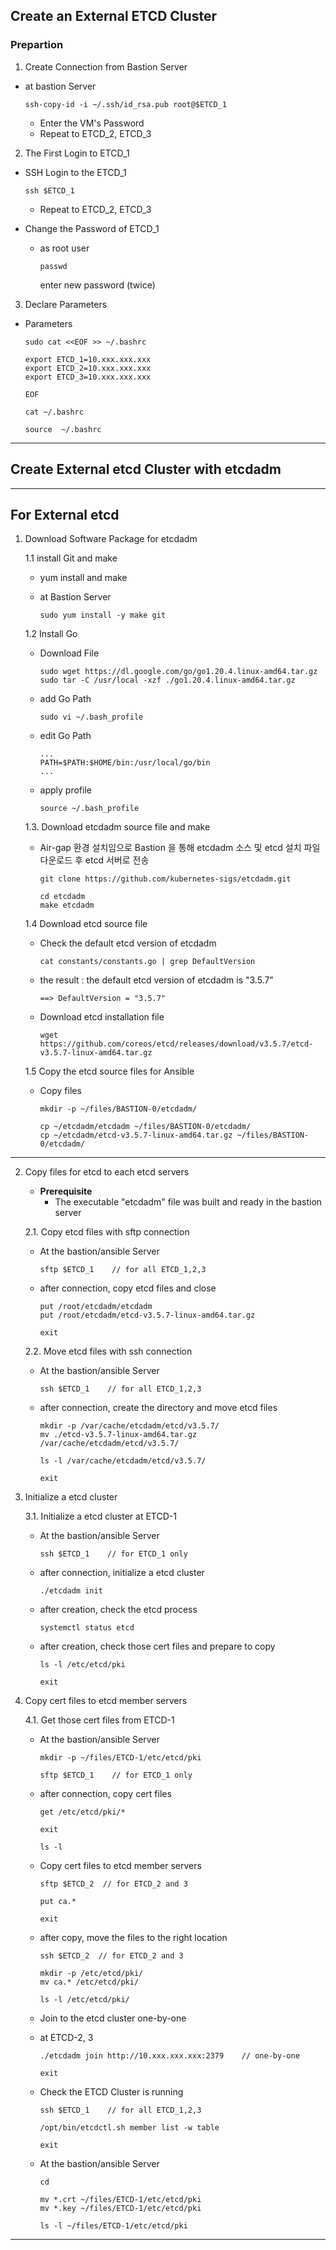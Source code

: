 ## **Create an External ETCD Cluster**

### **Prepartion**

1. Create Connection from Bastion Server 
- at bastion Server  
      
      ssh-copy-id -i ~/.ssh/id_rsa.pub root@$ETCD_1

    - Enter the VM's Password
    - Repeat to ETCD_2, ETCD_3

2. The First Login to ETCD_1

- SSH Login to the ETCD_1

      ssh $ETCD_1

    - Repeat to ETCD_2, ETCD_3

- Change the Password of ETCD_1

  - as root user  

        passwd

      enter new password (twice)
      
3. Declare Parameters
  - Parameters

        sudo cat <<EOF >> ~/.bashrc

        export ETCD_1=10.xxx.xxx.xxx
        export ETCD_2=10.xxx.xxx.xxx
        export ETCD_3=10.xxx.xxx.xxx

        EOF

        cat ~/.bashrc

        source  ~/.bashrc
---

## **Create External etcd Cluster with etcdadm**

---
## **For External etcd**

1. Download Software Package for etcdadm
    
    1.1 install Git and make
    - yum install and make
    - at Bastion Server

          sudo yum install -y make git

    1.2 Install Go
    - Download File

          sudo wget https://dl.google.com/go/go1.20.4.linux-amd64.tar.gz
          sudo tar -C /usr/local -xzf ./go1.20.4.linux-amd64.tar.gz

    - add Go Path

          sudo vi ~/.bash_profile

    - edit Go Path
    
          ...
          PATH=$PATH:$HOME/bin:/usr/local/go/bin
          ...
    
    - apply profile 

          source ~/.bash_profile

    1.3. Download etcdadm source file and make
    - Air-gap 환경 설치임으로 Bastion 을 통해 etcdadm 소스 및 etcd 설치 파일 다운로드 후 etcd 서버로 전송

          git clone https://github.com/kubernetes-sigs/etcdadm.git

          cd etcdadm
          make etcdadm 

    1.4 Download etcd source file

    - Check the default etcd version of etcdadm
    
          cat constants/constants.go | grep DefaultVersion

    - the result : the default etcd version of etcdadm is "3.5.7"

          ==> DefaultVersion = "3.5.7"

    - Download etcd installation file

          wget https://github.com/coreos/etcd/releases/download/v3.5.7/etcd-v3.5.7-linux-amd64.tar.gz
          
    
    1.5 Copy the etcd source files for Ansible

    - Copy files
    
          mkdir -p ~/files/BASTION-0/etcdadm/

          cp ~/etcdadm/etcdadm ~/files/BASTION-0/etcdadm/
          cp ~/etcdadm/etcd-v3.5.7-linux-amd64.tar.gz ~/files/BASTION-0/etcdadm/


---

2. Copy files for etcd to each etcd servers 
      
    - **Prerequisite**
      - The executable "etcdadm" file was built and ready in the bastion server
             
    2.1. Copy etcd files with sftp connection
    
    - At the bastion/ansible Server

          sftp $ETCD_1    // for all ETCD_1,2,3

    - after connection, copy etcd files and close

          put /root/etcdadm/etcdadm
          put /root/etcdadm/etcd-v3.5.7-linux-amd64.tar.gz

          exit

    2.2. Move etcd files with ssh connection
    
    - At the bastion/ansible Server

          ssh $ETCD_1    // for all ETCD_1,2,3

    - after connection, create the directory and move etcd files

          mkdir -p /var/cache/etcdadm/etcd/v3.5.7/
          mv ./etcd-v3.5.7-linux-amd64.tar.gz /var/cache/etcdadm/etcd/v3.5.7/

          ls -l /var/cache/etcdadm/etcd/v3.5.7/

          exit


3. Initialize a etcd cluster

    3.1. Initialize a etcd cluster at ETCD-1

    - At the bastion/ansible Server

          ssh $ETCD_1    // for ETCD_1 only

    - after connection, initialize a etcd cluster 

          ./etcdadm init

    - after creation, check the etcd process

          systemctl status etcd

    - after creation, check those cert files and prepare to copy
    
          ls -l /etc/etcd/pki

          exit
         

4. Copy cert files to etcd member servers 

    4.1. Get those cert files from ETCD-1

    - At the bastion/ansible Server

          mkdir -p ~/files/ETCD-1/etc/etcd/pki

          sftp $ETCD_1    // for ETCD_1 only

    - after connection, copy cert files

          get /etc/etcd/pki/*

          exit

          ls -l

    - Copy cert files to etcd member servers

          sftp $ETCD_2  // for ETCD_2 and 3

          put ca.*

          exit

    - after copy, move the files to the right location 
    
          ssh $ETCD_2  // for ETCD_2 and 3

          mkdir -p /etc/etcd/pki/
          mv ca.* /etc/etcd/pki/

          ls -l /etc/etcd/pki/

    - Join to the etcd cluster one-by-one 
    - at ETCD-2, 3

          ./etcdadm join http://10.xxx.xxx.xxx:2379    // one-by-one
          
          exit

    - Check the ETCD Cluster is running
    
          ssh $ETCD_1    // for all ETCD_1,2,3

          /opt/bin/etcdctl.sh member list -w table

          exit


    - At the bastion/ansible Server

          cd
          
          mv *.crt ~/files/ETCD-1/etc/etcd/pki
          mv *.key ~/files/ETCD-1/etc/etcd/pki
          
          ls -l ~/files/ETCD-1/etc/etcd/pki
---
